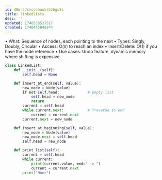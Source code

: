 ```yaml
---
id: d8urs7cvccohawbrb2bgo8i
title: linkedlists
desc: ''
updated: 1746530517517
created: 1746445848244
---
```



•	What: Sequence of nodes, each pointing to the next
•	Types: Singly, Doubly, Circular
•	Access: O(n) to reach an index
•	Insert/Delete: O(1) if you have the node reference
•	Use cases: Undo feature, dynamic memory where shifting is expensive


```py
class LinkedList:
    def __init__(self):
        self.head = None

    def insert_at_end(self, value):
        new_node = Node(value)
        if not self.head:             # Empty list
            self.head = new_node
            return
        current = self.head
        while current.next:           # Traverse to end
            current = current.next
        current.next = new_node

    def insert_at_beginning(self, value):
        new_node = Node(value)
        new_node.next = self.head
        self.head = new_node

    def print_list(self):
        current = self.head
        while current:
            print(current.value, end=" -> ")
            current = current.next
        print("None")
```